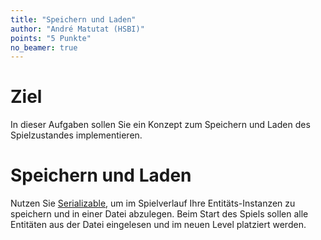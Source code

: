 ```yaml
---
title: "Speichern und Laden"
author: "André Matutat (HSBI)"
points: "5 Punkte"
no_beamer: true
---
```


# Ziel

In dieser Aufgaben sollen Sie ein Konzept zum Speichern und Laden des Spielzustandes
implementieren.

# Speichern und Laden

Nutzen Sie
[Serializable](https://docs.oracle.com/en/java/javase/17/docs/api/java.base/java/io/Serializable.html),
um im Spielverlauf Ihre Entitäts-Instanzen zu speichern und in einer Datei abzulegen. Beim
Start des Spiels sollen alle Entitäten aus der Datei eingelesen und im neuen Level platziert
werden.
